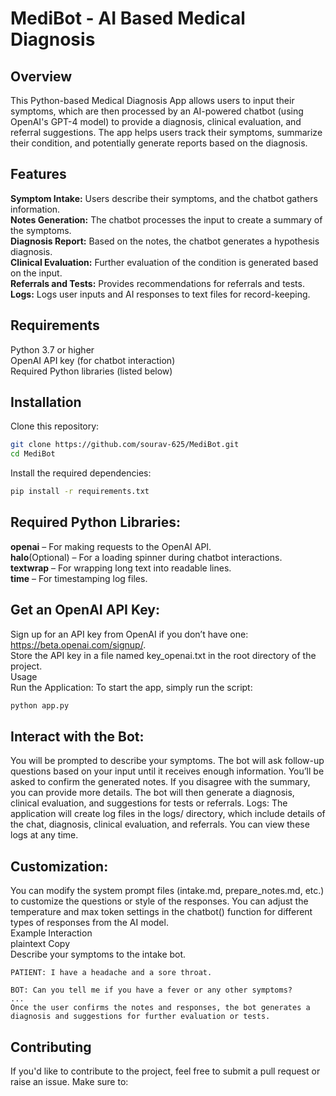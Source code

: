 # MediBot - AI Based Medical Diagnosis

## Overview
This Python-based Medical Diagnosis App allows users to input their symptoms, which are then processed by an AI-powered chatbot (using OpenAI's GPT-4 model) to provide a diagnosis, clinical evaluation, and referral suggestions. The app helps users track their symptoms, summarize their condition, and potentially generate reports based on the diagnosis.

## Features
**Symptom Intake:** Users describe their symptoms, and the chatbot gathers information.  
**Notes Generation:** The chatbot processes the input to create a summary of the symptoms.  
**Diagnosis Report:** Based on the notes, the chatbot generates a hypothesis diagnosis.  
**Clinical Evaluation:** Further evaluation of the condition is generated based on the input.  
**Referrals and Tests:** Provides recommendations for referrals and tests.  
**Logs:** Logs user inputs and AI responses to text files for record-keeping.

## Requirements
Python 3.7 or higher  
OpenAI API key (for chatbot interaction)   
Required Python libraries (listed below)

## Installation
Clone this repository:

```bash
git clone https://github.com/sourav-625/MediBot.git
cd MediBot
```

Install the required dependencies:

```bash
pip install -r requirements.txt
```

## Required Python Libraries:

**openai** – For making requests to the OpenAI API.  
**halo**(Optional) – For a loading spinner during chatbot interactions.  
**textwrap** – For wrapping long text into readable lines.  
**time** – For timestamping log files.

## Get an OpenAI API Key:

Sign up for an API key from OpenAI if you don’t have one: https://beta.openai.com/signup/.  
Store the API key in a file named key_openai.txt in the root directory of the project.  
Usage  
Run the Application: To start the app, simply run the script:

```bash
python app.py
```

## Interact with the Bot:

You will be prompted to describe your symptoms.
The bot will ask follow-up questions based on your input until it receives enough information.
You’ll be asked to confirm the generated notes. If you disagree with the summary, you can provide more details.
The bot will then generate a diagnosis, clinical evaluation, and suggestions for tests or referrals.
Logs: The application will create log files in the logs/ directory, which include details of the chat, diagnosis, clinical evaluation, and referrals. You can view these logs at any time.

## Customization:

You can modify the system prompt files (intake.md, prepare_notes.md, etc.) to customize the questions or style of the responses.
You can adjust the temperature and max token settings in the chatbot() function for different types of responses from the AI model.  
Example Interaction  
plaintext
Copy  
Describe your symptoms to the intake bot.

```
PATIENT: I have a headache and a sore throat.

BOT: Can you tell me if you have a fever or any other symptoms?
...
Once the user confirms the notes and responses, the bot generates a diagnosis and suggestions for further evaluation or tests.
```

## Contributing

If you'd like to contribute to the project, feel free to submit a pull request or raise an issue. Make sure to:
